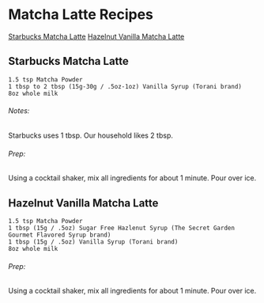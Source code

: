 # Matcha Latte Recipes

[Starbucks Matcha Latte](#starbucks-matcha-latte)
[Hazelnut Vanilla Matcha Latte](#hazelnut-vanilla-matcha-latte)

## **Starbucks Matcha Latte**

```
1.5 tsp Matcha Powder
1 tbsp to 2 tbsp (15g-30g / .5oz-1oz) Vanilla Syrup (Torani brand)
8oz whole milk
```
###### Notes:
Starbucks uses 1 tbsp.  Our household likes 2 tbsp.

###### Prep:
Using a cocktail shaker, mix all ingredients for about 1 minute.  Pour over ice.

## **Hazelnut Vanilla Matcha Latte**

```
1.5 tsp Matcha Powder
1 tbsp (15g / .5oz) Sugar Free Hazlenut Syrup (The Secret Garden Gourmet Flavored Syrup brand)
1 tbsp (15g / .5oz) Vanilla Syrup (Torani brand)
8oz whole milk
```

###### Prep:
Using a cocktail shaker, mix all ingredients for about 1 minute.  Pour over ice.
